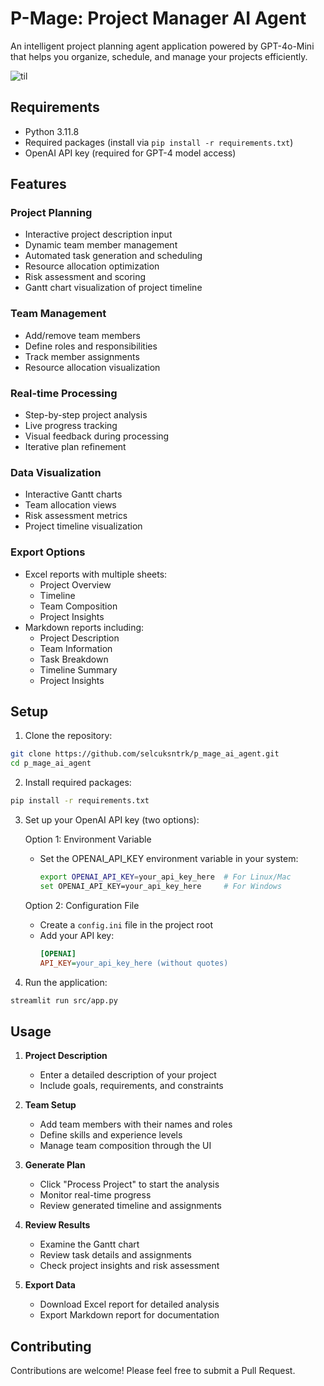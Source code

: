 # P-Mage: Project Manager AI Agent

An intelligent project planning agent application powered by GPT-4o-Mini that helps you organize, schedule, and manage your projects efficiently.

![til](./assets/PMAGE_Demo.gif)

## Requirements

- Python 3.11.8
- Required packages (install via `pip install -r requirements.txt`)
- OpenAI API key (required for GPT-4 model access)

## Features

### Project Planning
- Interactive project description input
- Dynamic team member management
- Automated task generation and scheduling
- Resource allocation optimization
- Risk assessment and scoring
- Gantt chart visualization of project timeline

### Team Management
- Add/remove team members
- Define roles and responsibilities
- Track member assignments
- Resource allocation visualization

### Real-time Processing
- Step-by-step project analysis
- Live progress tracking
- Visual feedback during processing
- Iterative plan refinement

### Data Visualization
- Interactive Gantt charts
- Team allocation views
- Risk assessment metrics
- Project timeline visualization

### Export Options
- Excel reports with multiple sheets:
  - Project Overview
  - Timeline
  - Team Composition
  - Project Insights
- Markdown reports including:
  - Project Description
  - Team Information
  - Task Breakdown
  - Timeline Summary
  - Project Insights

## Setup

1. Clone the repository:
```bash
git clone https://github.com/selcuksntrk/p_mage_ai_agent.git
cd p_mage_ai_agent
```

2. Install required packages:
```bash
pip install -r requirements.txt
```

3. Set up your OpenAI API key (two options):

   Option 1: Environment Variable
   - Set the OPENAI_API_KEY environment variable in your system:
     ```bash
     export OPENAI_API_KEY=your_api_key_here  # For Linux/Mac
     set OPENAI_API_KEY=your_api_key_here     # For Windows
     ```

   Option 2: Configuration File
   - Create a `config.ini` file in the project root
   - Add your API key:
     ```ini
     [OPENAI]
     API_KEY=your_api_key_here (without quotes)
     ```

4. Run the application:
```bash
streamlit run src/app.py
```

## Usage

1. **Project Description**
   - Enter a detailed description of your project
   - Include goals, requirements, and constraints

2. **Team Setup**
   - Add team members with their names and roles
   - Define skills and experience levels
   - Manage team composition through the UI

3. **Generate Plan**
   - Click "Process Project" to start the analysis
   - Monitor real-time progress
   - Review generated timeline and assignments

4. **Review Results**
   - Examine the Gantt chart
   - Review task details and assignments
   - Check project insights and risk assessment

5. **Export Data**
   - Download Excel report for detailed analysis
   - Export Markdown report for documentation

## Contributing

Contributions are welcome! Please feel free to submit a Pull Request.
